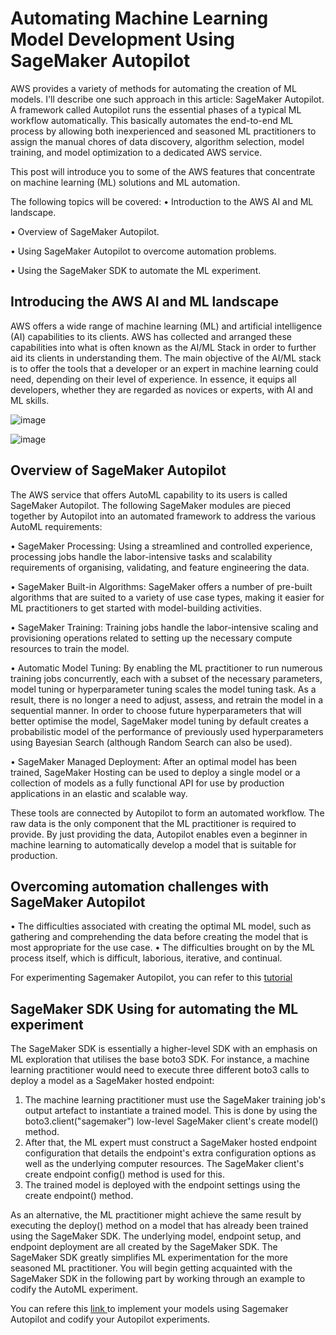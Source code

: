 # Automating Machine Learning Model Development Using SageMaker Autopilot

AWS provides a variety of methods for automating the creation of ML models. I'll describe one such approach in this article: SageMaker Autopilot. A framework called Autopilot runs the essential phases of a typical ML workflow automatically. This basically automates the end-to-end ML process by allowing both inexperienced and seasoned ML practitioners to assign the manual chores of data discovery, algorithm selection, model training, and model optimization to a dedicated AWS service.

This post will introduce you to some of the AWS features that concentrate on machine learning (ML) solutions and ML automation.

The following topics will be covered: 
  • Introduction to the AWS AI and ML landscape.
  
  • Overview of SageMaker Autopilot.
  
  • Using SageMaker Autopilot to overcome automation problems.
  
  • Using the SageMaker SDK to automate the ML experiment.


## Introducing the AWS AI and ML landscape

AWS offers a wide range of machine learning (ML) and artificial intelligence (AI) capabilities to its clients. AWS has collected and arranged these capabilities into what is often known as the AI/ML Stack in order to further aid its clients in understanding them. The main objective of the AI/ML stack is to offer the tools that a developer or an expert in machine learning could need, depending on their level of experience. In essence, it equips all developers, whether they are regarded as novices or experts, with AI and ML skills. 

![image](https://user-images.githubusercontent.com/23625821/191805882-11ffbc89-818c-403e-b67a-8bf82a88c5d4.png)


![image](https://user-images.githubusercontent.com/23625821/191806161-3355ff90-f041-4b60-b1c6-072532d7589e.png)

## Overview of SageMaker Autopilot

The AWS service that offers AutoML capability to its users is called SageMaker Autopilot. The following SageMaker modules are pieced together by Autopilot into an automated framework to address the various AutoML requirements:

• SageMaker Processing: Using a streamlined and controlled experience, processing jobs handle the labor-intensive tasks and scalability requirements of organising, validating, and feature engineering the data.

• SageMaker Built-in Algorithms: SageMaker offers a number of pre-built algorithms that are suited to a variety of use case types, making it easier for ML practitioners to get started with model-building activities.

• SageMaker Training: Training jobs handle the labor-intensive scaling and provisioning operations related to setting up the necessary compute resources to train the model.

• Automatic Model Tuning: By enabling the ML practitioner to run numerous training jobs concurrently, each with a subset of the necessary parameters, model tuning or hyperparameter tuning scales the model tuning task. As a result, there is no longer a need to adjust, assess, and retrain the model in a sequential manner. In order to choose future hyperparameters that will better optimise the model, SageMaker model tuning by default creates a probabilistic model of the performance of previously used hyperparameters using Bayesian Search (although Random Search can also be used).

• SageMaker Managed Deployment: After an optimal model has been trained, SageMaker Hosting can be used to deploy a single model or a collection of models as a fully functional API for use by production applications in an elastic and scalable way.


These tools are connected by Autopilot to form an automated workflow. The raw data is the only component that the ML practitioner is required to provide. By just providing the data, Autopilot enables even a beginner in machine learning to automatically develop a model that is suitable for production.


## Overcoming automation challenges with SageMaker Autopilot

• The difficulties associated with creating the optimal ML model, such as gathering and comprehending the data before creating the model that is most appropriate for the use case.
• The difficulties brought on by the ML process itself, which is difficult, laborious, iterative, and continual.


For experimenting Sagemaker Autopilot, you can refer to this <a href="https://aws.amazon.com/getting-started/hands-on/create-machine-learning-model-automatically-sagemaker-autopilot/#"> tutorial </a>

## SageMaker SDK Using for automating the ML experiment

The SageMaker SDK is essentially a higher-level SDK with an emphasis on ML exploration that utilises the base boto3 SDK. For instance, a machine learning practitioner would need to execute three different boto3 calls to deploy a model as a SageMaker hosted endpoint:
1. The machine learning practitioner must use the SageMaker training job's output artefact to instantiate a trained model. This is done by using the boto3.client("sagemaker") low-level SageMaker client's create model() method.
2. After that, the ML expert must construct a SageMaker hosted endpoint configuration that details the endpoint's extra configuration options as well as the underlying computer resources. The SageMaker client's create endpoint config() method is used for this.
3. The trained model is deployed with the endpoint settings using the create endpoint() method.


As an alternative, the ML practitioner might achieve the same result by executing the deploy() method on a model that has already been trained using the SageMaker SDK. The underlying model, endpoint setup, and endpoint deployment are all created by the SageMaker SDK.
The SageMaker SDK greatly simplifies ML experimentation for the more seasoned ML practitioner. You will begin getting acquainted with the SageMaker SDK in the following part by working through an example to codify the AutoML experiment.

You can refere this <a href="https://sagemaker-examples.readthedocs.io/en/latest/autopilot/index.html"> link </a> to implement your models using Sagemaker Autopilot and codify your Autopilot experiments. 




